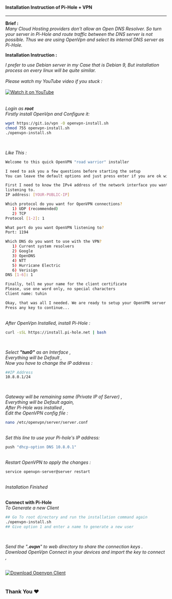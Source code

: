 #### Installation Instruction of Pi-Hole + VPN


------------

**Brief :**<br>
*Many Cloud Hosting providers don't allow an Open DNS Resolver. So turn your server in Pi-Hole and route traffic between the DNS server is not possible. Thus we are using OpenVpn and select its internal DNS server as Pi-Hole.*<br>

**Installation Instruction :**<br>

*I prefer to use Debian server in my Case that is Debian 9, But installation process on every linux will be quite similar.*<br><br>
*Please watch my YouTube video if you stuck :*<br><br>
[![Watch it on YouTube](https://firebasestorage.googleapis.com/v0/b/webtuhin.appspot.com/o/watch%20it%20on%20yt.png?alt=media&token=18a34920-8c94-471c-aa25-9bd8b1751ea6 "Watch it on YouTube")](https://youtu.be/UMQGYNEtJj8 "Watch it on YouTube")
<br><br><br>
*Login as **root*** <br>
*Firstly install OpenVpn and Configure it:*<br>
```bash
wget https://git.io/vpn -O openvpn-install.sh
chmod 755 openvpn-install.sh
./openvpn-install.sh
```
<br>

*Like This :*<br>

```bash
Welcome to this quick OpenVPN "road warrior" installer

I need to ask you a few questions before starting the setup
You can leave the default options and just press enter if you are ok with them

First I need to know the IPv4 address of the network interface you want OpenVPN
listening to.
IP address: [YOUR-PUBLIC-IP]

Which protocol do you want for OpenVPN connections?
   1) UDP (recommended)
   2) TCP
Protocol [1-2]: 1

What port do you want OpenVPN listening to?
Port: 1194

Which DNS do you want to use with the VPN?
   1) Current system resolvers
   2) Google
   3) OpenDNS
   4) NTT
   5) Hurricane Electric
   6) Verisign
DNS [1-6]: 1

Finally, tell me your name for the client certificate
Please, use one word only, no special characters
Client name: tuhin

Okay, that was all I needed. We are ready to setup your OpenVPN server now
Press any key to continue...
```

<br>*After OpenVpn Installed, install Pi-Hole :*<br>
```bash
curl -sSL https://install.pi-hole.net | bash
```
<br>

*Select **"tun0"**  as an Interface ,*<br>
*Everything will be Default ,*<br>
*Now you have to change the IP address :*<br>
```bash
##IP Address
10.8.0.1/24
```
<br>

*Gateway will be remaining same (Private IP of  Server) ,*<br>
*Everything will be Default  again,*<br>
*After Pi-Hole was installed ,*<br>
*Edit the OpenVPN config file :*<br>

```bash
nano /etc/openvpn/server/server.conf
```
<br>*Set this line to use your Pi-hole's IP address:* <br>

```bash
push "dhcp-option DNS 10.8.0.1"
```
<br>*Restart OpenVPN to apply the changes :* <br>

```bash
service openvpn-server@server restart
```

<br>*Installation Finished*<br><br>

**Connect with Pi-Hole**<br>
*To Generate a new Client*<br>
```bash
## Go To root directory and run the installation command again
./openvpn-install.sh
## Give option 1 and enter a name to generate a new user
```
<br>

*Send the "**.ovpn**" to web directory  to share the connection keys .*<br>
*Download  OpenVpn Connect in your devices and import the key to connect ,*<br>
<br>

[![Download Openvpn Client](https://firebasestorage.googleapis.com/v0/b/webtuhin.appspot.com/o/openvpn.png?alt=media&token=17dcec21-bfdf-49e2-8e6f-7c545c29984e "Download Openvpn Client")](https://openvpn.net/download-open-vpn/ "Download Openvpn Client")
<br><br>
### Thank You ❤
